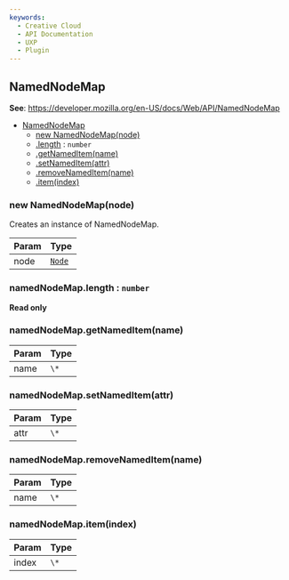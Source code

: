 ```yaml
---
keywords:
  - Creative Cloud
  - API Documentation
  - UXP
  - Plugin
---
```



<a name="namednodemap" id="namednodemap"></a>

## NamedNodeMap

**See**: https://developer.mozilla.org/en-US/docs/Web/API/NamedNodeMap

* [NamedNodeMap](#namednodemap)
    * [new NamedNodeMap(node)](#new-namednodemap-new)
    * [.length](#namednodemap-length) : `number`
    * [.getNamedItem(name)](#namednodemap-getnameditem)
    * [.setNamedItem(attr)](#namednodemap-setnameditem)
    * [.removeNamedItem(name)](#namednodemap-removenameditem)
    * [.item(index)](#namednodemap-item)

<a name="new-namednodemap-new" id="new-namednodemap-new"></a>

### new NamedNodeMap(node)
Creates an instance of NamedNodeMap.

| Param | Type |
| --- | --- |
| node | [`Node`](#node) |

<a name="namednodemap-length" id="namednodemap-length"></a>

### namedNodeMap.length : `number`

**Read only**

<a name="namednodemap-getnameditem" id="namednodemap-getnameditem"></a>

### namedNodeMap.getNamedItem(name)

| Param | Type |
| --- | --- |
| name | `\*` |

<a name="namednodemap-setnameditem" id="namednodemap-setnameditem"></a>

### namedNodeMap.setNamedItem(attr)

| Param | Type |
| --- | --- |
| attr | `\*` |

<a name="namednodemap-removenameditem" id="namednodemap-removenameditem"></a>

### namedNodeMap.removeNamedItem(name)

| Param | Type |
| --- | --- |
| name | `\*` |

<a name="namednodemap-item" id="namednodemap-item"></a>

### namedNodeMap.item(index)

| Param | Type |
| --- | --- |
| index | `\*` |

